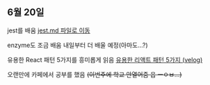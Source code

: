 ## 6월 20일

jest를 배움
<a href="https://github.com/pdlma0904/TID-TIL/blob/main/TIL/jest/Jest.md">jest.md 파일로 이동</a>

enzyme도 조금 배움
내일부터 더 배울 예정(아마도...?)

유용한 React 패턴 5가지를 흥미롭게 읽음
<a href="https://velog.io/@dnr6054/%EC%9C%A0%EC%9A%A9%ED%95%9C-%EB%A6%AC%EC%95%A1%ED%8A%B8-%ED%8C%A8%ED%84%B4-5%EA%B0%80%EC%A7%80">유용한 리액트 패턴 5가지 (velog)</a>

오랜만에 카페에서 공부를 했음
~~(이번주에 학교 안열어줌 읍 ㅡㅇㅂ...)~~
